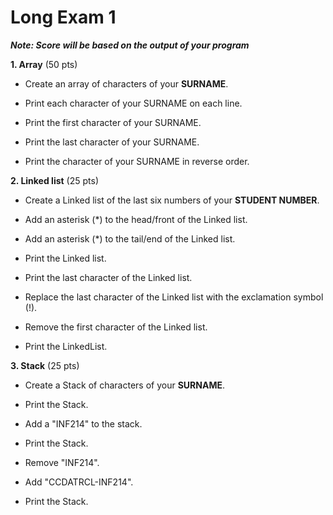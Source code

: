 # Long Exam 1

**_Note: Score will be based on the output of your program_**

**1. Array**  (50 pts)

- Create an array of characters of your **SURNAME**.

- Print each character of your SURNAME on each line.

- Print the first character of your SURNAME.

- Print the last character of your SURNAME.

- Print the character of your SURNAME in reverse order.

**2. Linked list** (25 pts)

- Create a Linked list of the last six numbers of your **STUDENT NUMBER**.

- Add an asterisk (*) to the head/front of the Linked list.

- Add an asterisk (*) to the tail/end of the Linked list.
  
- Print the Linked list.

- Print the last character of the Linked list.
  
- Replace the last character of the Linked list with the exclamation symbol (!).

- Remove the first character of the Linked list.

- Print the LinkedList.



**3. Stack** (25 pts)
- Create a Stack of characters of your **SURNAME**.

- Print the Stack.

- Add a "INF214" to the stack.

- Print the Stack.

- Remove "INF214".

- Add "CCDATRCL-INF214".

- Print the Stack.
